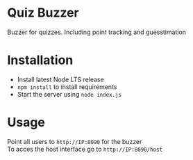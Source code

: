 # Quiz Buzzer
Buzzer for quizzes. Including point tracking and guesstimation

# Installation
* Install latest Node LTS release
*  `npm install` to install requirements
* Start the server using `node index.js`

# Usage
Point all users to `http://IP:8090` for the buzzer <br/>
To acces the host interface go to `http://IP:8090/host`
